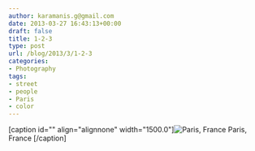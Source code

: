 ```yaml
---
author: karamanis.g@gmail.com
date: 2013-03-27 16:43:13+00:00
draft: false
title: 1-2-3
type: post
url: /blog/2013/3/1-2-3
categories:
- Photography
tags:
- street
- people
- Paris
- color
---
```


[caption id="" align="alignnone" width="1500.0"]![ Paris, France ](/images/2013-03-27-201331-2-3/20130226-R0013332.jpg)
 Paris, France [/caption]
